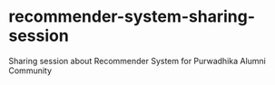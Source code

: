 # recommender-system-sharing-session
Sharing session about Recommender System for Purwadhika Alumni Community
